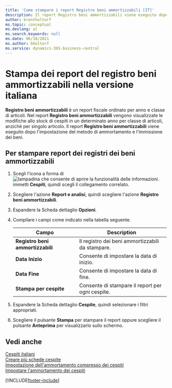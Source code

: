 ```yaml
---
title: 'Come stampare i report Registro beni ammortizzabili [IT]'
description: Il report Registro beni ammortizzabili viene eseguito dopo l'impostazione del metodo di ammortamento e l'immissione dei beni.
author: brentholtorf
ms.topic: conceptual
ms.devlang: al
ms.search.keywords: null
ms.date: 06/18/2021
ms.author: bholtorf
ms.service: dynamics-365-business-central
---
```

# Stampa dei report del registro beni ammortizzabili nella versione italiana
**Registro beni ammortizzabili** è un report fiscale ordinato per anno e classe di articoli. Nel report **Registro beni ammortizzabili** vengono visualizzate le modifiche allo stock di cespiti in un determinato anno per classe di articoli, anziché per singolo articolo. Il report **Registro beni ammortizzabili** viene eseguito dopo l'impostazione del metodo di ammortamento e l'immissione dei beni.  

## Per stampare report dei registri dei beni ammortizzabili  

1.  Scegli l'icona a forma di ![lampadina che consente di aprire la funzionalità delle informazioni.](../../media/ui-search/search_small.png "Informazioni sull'operazione che si desidera eseguire") immetti **Cespiti**, quindi scegli il collegamento correlato.  
2.  Scegliere l'azione **Report e analisi**, quindi scegliere l'azione **Registro beni ammortizzabili**.  
3.  Espandere la Scheda dettaglio **Opzioni**.  
4.  Compilare i campi come indicato nella tabella seguente.  

    |Campo|Description|  
    |---------------------------------|---------------------------------------|  
    |**Registro beni ammortizzabili**|Il registro dei beni ammortizzabili da stampare.|  
    |**Data Inizio**|Consente di impostare la data di inizio.|  
    |**Data Fine**|Consente di impostare la data di fine.|  
    |**Stampa per cespite**|Consente di stampare il report per ogni cespite.|  

5.  Espandere la Scheda dettaglio **Cespite**, quindi selezionare i filtri appropriati.  
6.  Scegliere il pulsante **Stampa** per stampare il report oppure scegliere il pulsante **Anteprima** per visualizzarlo sullo schermo.  

## Vedi anche  
 [Cespiti italiani](italian-fixed-assets.md)   
 [Creare più schede cespite](how-to-create-multiple-fixed-asset-cards.md)   
 [Impostazione dell'ammortamento compresso dei cespiti](how-to-set-up-compressed-depreciation-of-fixed-assets.md)  
 [Impostare l'ammortamento dei cespiti](../../fa-how-setup-depreciation.md)


[!INCLUDE[footer-include](../../includes/footer-banner.md)]